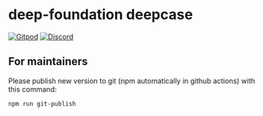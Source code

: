 # deep-foundation deepcase

[![Gitpod](https://img.shields.io/badge/Gitpod-ready--to--code-blue?logo=gitpod)](https://gitpod.io/#https://github.com/deep-foundation/deepcase) 
[![Discord](https://badgen.net/badge/icon/discord?icon=discord&label&color=purple)](https://discord.gg/deep-foundation)

## For maintainers

Please publish new version to git (npm automatically in github actions) with this command:

```bash
npm run git-publish
```